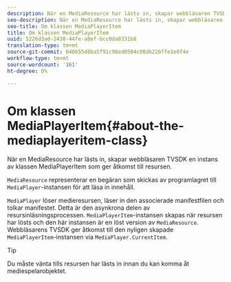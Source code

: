```yaml
---
description: När en MediaResource har lästs in, skapar webbläsaren TVSDK en instans av klassen MediaPlayerItem som ger åtkomst till resursen.
seo-description: När en MediaResource har lästs in, skapar webbläsaren TVSDK en instans av klassen MediaPlayerItem som ger åtkomst till resursen.
seo-title: Om klassen MediaPlayerItem
title: Om klassen MediaPlayerItem
uuid: 5226d3ad-2438-44fe-a8ef-bcc0da8331b8
translation-type: tm+mt
source-git-commit: 040655d8ba5f91c98ed0584c08db226ffe1e0f4e
workflow-type: tm+mt
source-wordcount: '161'
ht-degree: 0%

---
```



# Om klassen MediaPlayerItem{#about-the-mediaplayeritem-class}

När en MediaResource har lästs in, skapar webbläsaren TVSDK en instans av klassen MediaPlayerItem som ger åtkomst till resursen.

`MediaResource` representerar en begäran som skickas av programlagret till `MediaPlayer`-instansen för att läsa in innehåll.

`MediaPlayer` löser medieresursen, läser in den associerade manifestfilen och tolkar manifestet. Detta är den asynkrona delen av resursinläsningsprocessen. `MediaPlayerItem`-instansen skapas när resursen har lösts och den här instansen är en löst version av `MediaResource`. Webbläsarens TVSDK ger åtkomst till den nyligen skapade `MediaPlayerItem`-instansen via `MediaPlayer.CurrentItem`.

>[!TIP]
>
>Du måste vänta tills resursen har lästs in innan du kan komma åt mediespelarobjektet.

